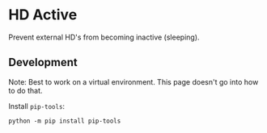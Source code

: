 # HD Active

Prevent external HD's from becoming inactive (sleeping).

## Development
Note: Best to work on a virtual environment.
This page doesn't go into how to do that.

Install `pip-tools`:
```
python -m pip install pip-tools
```

